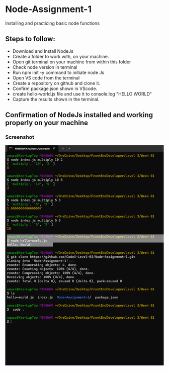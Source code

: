 # Node-Assignment-1
Installing and practicing basic node functions 

## Steps to follow:
- Download and Install NodeJs
- Create a folder to work with, on your machine.
- Open git terminal on your machine from within this folder
- Check node version in terminal
- Run npm init -y command to initiate node Js
- Open VS code from the terminal
- Create a repository on github and clone it.
- Confirm package.json shown in VScode.
- create hello-world.js file and use it to console.log "HELLO WORLD"
- Capture the results shown in the terminal.

## Confirmation of NodeJs installed and working properly on your machine
### Screenshot
![alt text](image.png)


